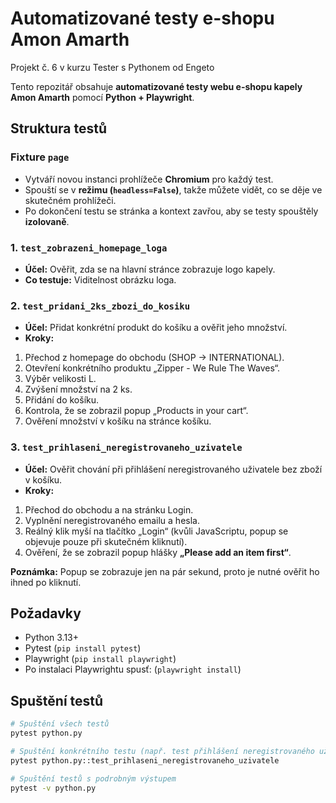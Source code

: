 # Automatizované testy e-shopu Amon Amarth
Projekt č. 6 v kurzu Tester s Pythonem od Engeto

Tento repozitář obsahuje **automatizované testy webu e-shopu kapely Amon Amarth** pomocí **Python + Playwright**.

## Struktura testů

### Fixture `page`
- Vytváří novou instanci prohlížeče **Chromium** pro každý test.  
- Spouští se v **režimu (`headless=False`)**, takže můžete vidět, co se děje ve skutečném prohlížeči.  
- Po dokončení testu se stránka a kontext zavřou, aby se testy spouštěly **izolovaně**.

### 1. `test_zobrazeni_homepage_loga`
- **Účel:** Ověřit, zda se na hlavní stránce zobrazuje logo kapely.  
- **Co testuje:** Viditelnost obrázku loga.

### 2. `test_pridani_2ks_zbozi_do_kosiku`
- **Účel:** Přidat konkrétní produkt do košíku a ověřit jeho množství.  
- **Kroky:**
1. Přechod z homepage do obchodu (SHOP → INTERNATIONAL).
2. Otevření konkrétního produktu „Zipper - We Rule The Waves“.
3. Výběr velikosti L.
4. Zvýšení množství na 2 ks.
5. Přidání do košíku.
6. Kontrola, že se zobrazil popup „Products in your cart“.
7. Ověření množství v košíku na stránce košíku.

### 3. `test_prihlaseni_neregistrovaneho_uzivatele`
- **Účel:** Ověřit chování při přihlášení neregistrovaného uživatele bez zboží v košíku.  
- **Kroky:**
1. Přechod do obchodu a na stránku Login.
2. Vyplnění neregistrovaného emailu a hesla.
3. Reálný klik myší na tlačítko „Login“ (kvůli JavaScriptu, popup se objevuje pouze při skutečném kliknutí).
4. Ověření, že se zobrazil popup hlášky **„Please add an item first“**.

**Poznámka:** Popup se zobrazuje jen na pár sekund, proto je nutné ověřit ho ihned po kliknutí.

## Požadavky
- Python 3.13+
- Pytest (`pip install pytest`)
- Playwright (`pip install playwright`)
- Po instalaci Playwrightu spusť: (`playwright install`)


## Spuštění testů

```bash
# Spuštění všech testů
pytest python.py

# Spuštění konkrétního testu (např. test přihlášení neregistrovaného uživatele)
pytest python.py::test_prihlaseni_neregistrovaneho_uzivatele

# Spuštění testů s podrobným výstupem
pytest -v python.py
